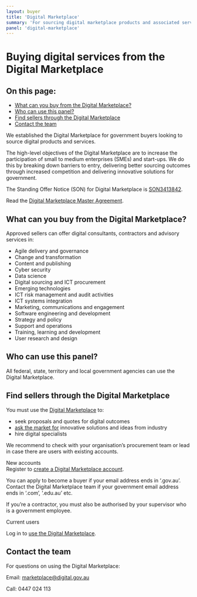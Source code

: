 ```yaml
---
layout: buyer
title: 'Digital Marketplace'
summary: 'For sourcing digital marketplace products and associated services.'
panel: 'digital-marketplace'
---
```


# Buying digital services from the Digital Marketplace

<nav class="au-inpage-nav-links" aria-label="in page navigation">
  <h2 class="au-inpage-nav-links__heading">On this page:</h2>
  <ul class="au-link-list">
    <li><a href="#what-can-you-buy-from-the-digital-marketplace">What can you buy from the Digital Marketplace?</a></li>
    <li><a href="#who-can-use-this-panel">Who can use this panel?</a></li>
    <li><a href="#find-sellers-through-the-digital-marketplace">Find sellers through the Digital Marketplace</a></li>
    <li><a href="#contact-the-team">Contact the team</a></li>
  </ul>
</nav>

We established the Digital Marketplace for government buyers looking to source digital products and services.

The high-level objectives of the Digital Marketplace are to increase the participation of small to medium enterprises (SMEs) and start-ups. We do this by breaking down barriers to entry, delivering better sourcing outcomes through increased competition and delivering innovative solutions for government.

The Standing Offer Notice (SON) for Digital Marketplace is <a href="https://www.tenders.gov.au/Son/Show/4E10C3C3-99F9-34E1-61CD-E299C229AAEF" target="_blank">SON3413842</a>.

Read the <a href="https://marketplace.service.gov.au/api/2/r/master-agreement-current.html" target="_blank">Digital Marketplace Master Agreement</a>.

## <span name="what-can-you-buy-from-the-digital-marketplace">What can you buy from the Digital Marketplace?</span>

Approved sellers can offer digital consultants, contractors and advisory services in:

- Agile delivery and governance
- Change and transformation
- Content and publishing
- Cyber security
- Data science
- Digital sourcing and ICT procurement
- Emerging technologies
- ICT risk management and audit activities
- ICT systems integration
- Marketing, communications and engagement
- Software engineering and development
- Strategy and policy
- Support and operations
- Training, learning and development
- User research and design

## <span name="who-can-use-this-panel">Who can use this panel?</span>

All federal, state, territory and local government agencies can use the Digital Marketplace.

## <span name="find-sellers-through-the-digital-marketplace">Find sellers through the Digital Marketplace</span>

You must use the <a href="https://marketplace.service.gov.au" target="_blank">Digital Marketplace</a> to:

- seek proposals and quotes for digital outcomes
- [ask the market for](/buyer/products-and-services/ask-the-market) innovative solutions and ideas from industry
- hire digital specialists

We recommend to check with your organisation’s procurement team or lead in case there are users with existing accounts.

New accounts  
Register to <a href="https://marketplace.service.gov.au/2/signup" target="_blank">create a Digital Marketplace account</a>.

You can apply to become a buyer if your email address ends in ‘.gov.au’. Contact the Digital Marketplace team if your government email address ends in ‘.com’, ‘.edu.au’ etc.

If you’re a contractor, you must also be authorised by your supervisor who is a government employee.

Current users

Log in to <a href="https://marketplace.service.gov.au/login" target="_blank">use the Digital Marketplace</a>.

## <span name="contact-the-team">Contact the team</span>

For questions on using the Digital Marketplace:

Email: [marketplace@digital.gov.au](mailto:marketplace@digital.gov.au)

Call: 0447 024 113
